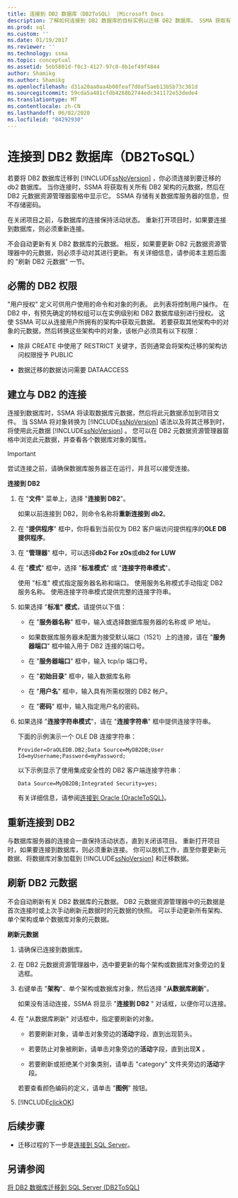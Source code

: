 ```yaml
---
title: 连接到 DB2 数据库（DB2ToSQL） |Microsoft Docs
description: 了解如何连接到 DB2 数据库的目标实例以迁移 DB2 数据库。 SSMA 获取有关所有 DB2 架构的元数据。
ms.prod: sql
ms.custom: ''
ms.date: 01/19/2017
ms.reviewer: ''
ms.technology: ssma
ms.topic: conceptual
ms.assetid: 5eb5801d-f0c3-4127-97c0-0b1ef49f4844
author: Shamikg
ms.author: Shamikg
ms.openlocfilehash: d31a20aa0aa4b00feaf7d0af5aeb13b5b73c381d
ms.sourcegitcommit: 59cda5a481cfdb4268b2744edc341172e53dede4
ms.translationtype: MT
ms.contentlocale: zh-CN
ms.lasthandoff: 06/02/2020
ms.locfileid: "84292930"
---
```

# <a name="connecting-to-db2-database-db2tosql"></a>连接到 DB2 数据库（DB2ToSQL）
若要将 DB2 数据库迁移到 [!INCLUDE[ssNoVersion](../../includes/ssnoversion-md.md)] ，你必须连接到要迁移的 db2 数据库。 当你连接时，SSMA 将获取有关所有 DB2 架构的元数据，然后在 DB2 元数据资源管理器窗格中显示它。 SSMA 存储有关数据库服务器的信息，但不存储密码。  
  
在关闭项目之前，与数据库的连接保持活动状态。 重新打开项目时，如果要连接到数据库，则必须重新连接。  
  
不会自动更新有关 DB2 数据库的元数据。 相反，如果要更新 DB2 元数据资源管理器中的元数据，则必须手动对其进行更新。 有关详细信息，请参阅本主题后面的 "刷新 DB2 元数据" 一节。  
  
## <a name="required-db2-permissions"></a>必需的 DB2 权限  
"用户授权" 定义可供用户使用的命令和对象的列表。 此列表将控制用户操作。 在 DB2 中，有预先确定的特权组可以在实例级别和 DB2 数据库级别进行授权。 这使 SSMA 可以从连接用户所拥有的架构中获取元数据。 若要获取其他架构中的对象的元数据，然后转换这些架构中的对象，该帐户必须具有以下权限：  
  
-   除非 CREATE 中使用了 RESTRICT 关键字，否则通常会将架构迁移的架构访问权限授予 PUBLIC  
  
-   数据迁移的数据访问需要 DATAACCESS  
  
## <a name="establishing-a-connection-to-db2"></a>建立与 DB2 的连接  
连接到数据库时，SSMA 将读取数据库元数据，然后将此元数据添加到项目文件。 当 SSMA 将对象转换为 [!INCLUDE[ssNoVersion](../../includes/ssnoversion-md.md)] 语法以及将其迁移到时，将使用此元数据 [!INCLUDE[ssNoVersion](../../includes/ssnoversion-md.md)] 。 您可以在 DB2 元数据资源管理器窗格中浏览此元数据，并查看各个数据库对象的属性。  
  
> [!IMPORTANT]  
> 尝试连接之前，请确保数据库服务器正在运行，并且可以接受连接。  
  
**连接到 DB2**  
  
1.  在 "**文件**" 菜单上，选择 "**连接到 DB2**"。  
  
    如果以前连接到 DB2，则命令名称将**重新连接到 db2**。  
  
2.  在 "**提供程序**" 框中，你将看到当前仅为 DB2 客户端访问提供程序的**OLE DB 提供程序**。  
  
3.  在 "**管理器**" 框中，可以选择**db2 For zOs**或**db2 for LUW**  
  
4.  在 "**模式**" 框中，选择 "**标准模式**" 或 "**连接字符串模式**"。  
  
    使用 "标准" 模式指定服务器名称和端口。 使用服务名称模式手动指定 DB2 服务名称。 使用连接字符串模式提供完整的连接字符串。  
  
5.  如果选择 "**标准" 模式**，请提供以下值：  
  
    -   在 "**服务器名称**" 框中，输入或选择数据库服务器的名称或 IP 地址。  
  
    -   如果数据库服务器未配置为接受默认端口（1521）上的连接，请在 "**服务器端口**" 框中输入用于 DB2 连接的端口号。  
  
    -   在 "**服务器端口**" 框中，输入 tcp/ip 端口号。  
  
    -   在 "**初始目录**" 框中，输入数据库名称  
  
    -   在 "**用户名**" 框中，输入具有所需权限的 DB2 帐户。  
  
    -   在 "**密码**" 框中，输入指定用户名的密码。  
  
6.  如果选择 "**连接字符串模式**"，请在 "**连接字符串**" 框中提供连接字符串。  
  
    下面的示例演示一个 OLE DB 连接字符串：  
  
    `Provider=OraOLEDB.DB2;Data Source=MyDB2DB;User Id=myUsername;Password=myPassword;`  
  
    以下示例显示了使用集成安全性的 DB2 客户端连接字符串：  
  
    `Data Source=MyDB2DB;Integrated Security=yes;`  
  
    有关详细信息，请参阅[连接到 Oracle &#40;OracleToSQL&#41;](../../ssma/oracle/connect-to-oracle-oracletosql.md)。  
  
## <a name="reconnecting-to-db2"></a>重新连接到 DB2  
与数据库服务器的连接会一直保持活动状态，直到关闭该项目。 重新打开项目时，如果要连接到数据库，则必须重新连接。 你可以脱机工作，直至你要更新元数据、将数据库对象加载到 [!INCLUDE[ssNoVersion](../../includes/ssnoversion-md.md)] 和迁移数据。  
  
## <a name="refreshing-db2-metadata"></a>刷新 DB2 元数据  
不会自动刷新有关 DB2 数据库的元数据。 DB2 元数据资源管理器中的元数据是首次连接时或上次手动刷新元数据时的元数据的快照。 可以手动更新所有架构、单个架构或单个数据库对象的元数据。  
  
**刷新元数据**  
  
1.  请确保已连接到数据库。  
  
2.  在 DB2 元数据资源管理器中，选中要更新的每个架构或数据库对象旁边的复选框。  
  
3.  右键单击 "**架构**"、单个架构或数据库对象，然后选择 "**从数据库刷新**"。  
  
    如果没有活动连接，SSMA 将显示 "**连接到 DB2** " 对话框，以便你可以连接。  
  
4.  在 "从数据库刷新" 对话框中，指定要刷新的对象。  
  
    -   若要刷新对象，请单击对象旁边的**活动**字段，直到出现箭头。  
  
    -   若要防止对象被刷新，请单击对象旁边的**活动**字段，直到出现**X** 。  
  
    -   若要刷新或拒绝某个对象类别，请单击 "category" 文件夹旁边的**活动**字段。  
  
    若要查看颜色编码的定义，请单击 "**图例**" 按钮。  
  
5.  [!INCLUDE[clickOK](../../includes/clickok-md.md)]  
  
## <a name="next-step"></a>后续步骤  
  
-   迁移过程的下一步是[连接到 SQL Server](https://msdn.microsoft.com/b59803cb-3cc6-41cc-8553-faf90851410e)。  
  
## <a name="see-also"></a>另请参阅  
[将 DB2 数据库迁移到 SQL Server &#40;DB2ToSQL&#41;](../../ssma/db2/migrating-db2-databases-to-sql-server-db2tosql.md)  
  
